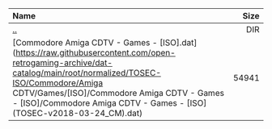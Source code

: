 |Name|Size|
|:---|---:|
|[..](../index.html)|DIR|
|[Commodore Amiga CDTV - Games - [ISO].dat](https://raw.githubusercontent.com/open-retrogaming-archive/dat-catalog/main/root/normalized/TOSEC-ISO/Commodore/Amiga CDTV/Games/[ISO]/Commodore Amiga CDTV - Games - [ISO]/Commodore Amiga CDTV - Games - [ISO] (TOSEC-v2018-03-24_CM).dat)|54941|
